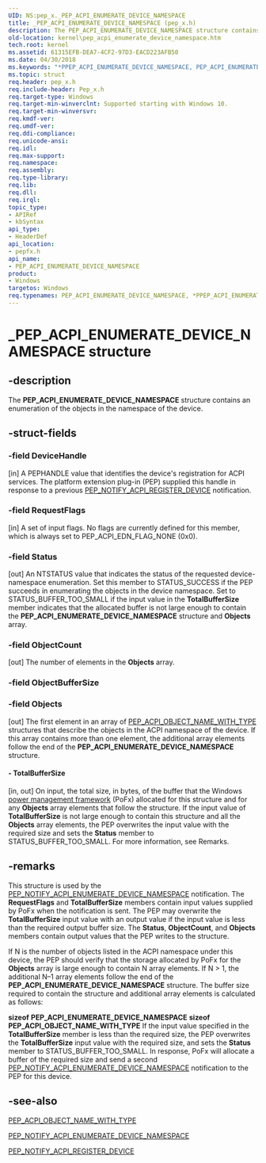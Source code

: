 ```yaml
---
UID: NS:pep_x._PEP_ACPI_ENUMERATE_DEVICE_NAMESPACE
title: _PEP_ACPI_ENUMERATE_DEVICE_NAMESPACE (pep_x.h)
description: The PEP_ACPI_ENUMERATE_DEVICE_NAMESPACE structure contains an enumeration of the objects in the namespace of the device.
old-location: kernel\pep_acpi_enumerate_device_namespace.htm
tech.root: kernel
ms.assetid: 61315EFB-DEA7-4CF2-97D3-EACD223AFB50
ms.date: 04/30/2018
ms.keywords: "*PPEP_ACPI_ENUMERATE_DEVICE_NAMESPACE, PEP_ACPI_ENUMERATE_DEVICE_NAMESPACE, PEP_ACPI_ENUMERATE_DEVICE_NAMESPACE structure [Kernel-Mode Driver Architecture], PPEP_ACPI_ENUMERATE_DEVICE_NAMESPACE, PPEP_ACPI_ENUMERATE_DEVICE_NAMESPACE structure pointer [Kernel-Mode Driver Architecture], _PEP_ACPI_ENUMERATE_DEVICE_NAMESPACE, kernel.pep_acpi_enumerate_device_namespace, pepfx/PEP_ACPI_ENUMERATE_DEVICE_NAMESPACE, pepfx/PPEP_ACPI_ENUMERATE_DEVICE_NAMESPACE"
ms.topic: struct
req.header: pep_x.h
req.include-header: Pep_x.h
req.target-type: Windows
req.target-min-winverclnt: Supported starting with Windows 10.
req.target-min-winversvr: 
req.kmdf-ver: 
req.umdf-ver: 
req.ddi-compliance: 
req.unicode-ansi: 
req.idl: 
req.max-support: 
req.namespace: 
req.assembly: 
req.type-library: 
req.lib: 
req.dll: 
req.irql: 
topic_type:
- APIRef
- kbSyntax
api_type:
- HeaderDef
api_location:
- pepfx.h
api_name:
- PEP_ACPI_ENUMERATE_DEVICE_NAMESPACE
product:
- Windows
targetos: Windows
req.typenames: PEP_ACPI_ENUMERATE_DEVICE_NAMESPACE, *PPEP_ACPI_ENUMERATE_DEVICE_NAMESPACE
---
```


# _PEP_ACPI_ENUMERATE_DEVICE_NAMESPACE structure


## -description


The <b>PEP_ACPI_ENUMERATE_DEVICE_NAMESPACE</b> structure contains an enumeration of the objects in the namespace of the device.


## -struct-fields




### -field DeviceHandle

[in] A PEPHANDLE value that identifies the device's registration for ACPI services. The platform extension plug-in (PEP) supplied this handle in response to a previous <a href="https://docs.microsoft.com/windows-hardware/drivers/ddi/content/pepfx/ns-pepfx-_pep_acpi_register_device">PEP_NOTIFY_ACPI_REGISTER_DEVICE</a> notification.


### -field RequestFlags

[in] A set of input flags. No flags are currently defined for this member, which is always set to PEP_ACPI_EDN_FLAG_NONE (0x0).


### -field Status

[out] An NTSTATUS value that indicates the status of the requested device-namespace enumeration. Set this member to STATUS_SUCCESS if the PEP succeeds in enumerating the objects in the device namespace. Set to STATUS_BUFFER_TOO_SMALL if the input value in the <b>TotalBufferSize</b> member indicates that the allocated buffer is not large enough to contain the <b>PEP_ACPI_ENUMERATE_DEVICE_NAMESPACE</b> structure and <b>Objects</b> array.


### -field ObjectCount

[out] The number of elements in the <b>Objects</b> array.


### -field ObjectBufferSize

 


### -field Objects

[out] The first element in an array of <a href="https://docs.microsoft.com/windows-hardware/drivers/ddi/content/pepfx/ns-pepfx-_pep_acpi_object_name_with_type">PEP_ACPI_OBJECT_NAME_WITH_TYPE</a> structures that describe the objects in the ACPI namespace of the device. If this array contains more than one element, the additional array elements follow the end of the <b>PEP_ACPI_ENUMERATE_DEVICE_NAMESPACE</b> structure.


#### - TotalBufferSize

[in, out] On input, the total size, in bytes, of the buffer that the Windows <a href="https://docs.microsoft.com/windows-hardware/drivers/ddi/content/index">power management framework</a> (PoFx) allocated for this structure and for any <b>Objects</b> array elements that follow the structure. If the input value of <b>TotalBufferSize</b> is not large enough to contain this structure and all the <b>Objects</b> array elements, the PEP overwrites the input value with the required size and sets the <b>Status</b> member to STATUS_BUFFER_TOO_SMALL. For more information, see Remarks.


## -remarks



This structure is used by the <a href="https://docs.microsoft.com/windows-hardware/drivers/ddi/content/pepfx/ns-pepfx-_pep_acpi_enumerate_device_namespace">PEP_NOTIFY_ACPI_ENUMERATE_DEVICE_NAMESPACE</a> notification. The <b>RequestFlags</b> and <b>TotalBufferSize</b> members contain input values supplied by PoFx when the notification is sent. The PEP may overwrite the <b>TotalBufferSize</b> input value with an output value if the input value is less than the required output buffer size. The <b>Status</b>, <b>ObjectCount</b>, and <b>Objects</b> members contain output values that the PEP writes to the structure.

If N is the number of objects listed in the ACPI namespace under this device, the PEP should verify that the storage allocated by PoFx for the <b>Objects</b> array is large enough to contain N array elements. If N > 1, the additional N–1 array elements follow the end of the <b>PEP_ACPI_ENUMERATE_DEVICE_NAMESPACE</b> structure. The buffer size required to contain the structure and additional array elements is calculated as follows:

<b>sizeof</b>
<b>PEP_ACPI_ENUMERATE_DEVICE_NAMESPACE</b>
<b>sizeof</b>
<b>PEP_ACPI_OBJECT_NAME_WITH_TYPE</b>
If the input value specified in the <b>TotalBufferSize</b> member is less than the required size, the PEP overwrites the <b>TotalBufferSize</b> input value with the required size, and sets the <b>Status</b> member to STATUS_BUFFER_TOO_SMALL. In response, PoFx will allocate a buffer of the required size and send a second <a href="https://docs.microsoft.com/windows-hardware/drivers/ddi/content/pepfx/ns-pepfx-_pep_acpi_enumerate_device_namespace">PEP_NOTIFY_ACPI_ENUMERATE_DEVICE_NAMESPACE</a> notification to the PEP for this device.




## -see-also




<a href="https://docs.microsoft.com/windows-hardware/drivers/ddi/content/pepfx/ns-pepfx-_pep_acpi_object_name_with_type">PEP_ACPI_OBJECT_NAME_WITH_TYPE</a>



<a href="https://docs.microsoft.com/windows-hardware/drivers/ddi/content/pepfx/ns-pepfx-_pep_acpi_enumerate_device_namespace">PEP_NOTIFY_ACPI_ENUMERATE_DEVICE_NAMESPACE</a>



<a href="https://docs.microsoft.com/windows-hardware/drivers/ddi/content/pepfx/ns-pepfx-_pep_acpi_register_device">PEP_NOTIFY_ACPI_REGISTER_DEVICE</a>
 

 

